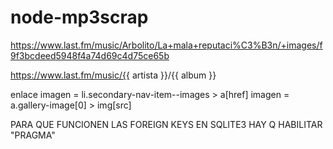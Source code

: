 # node-mp3scrap


https://www.last.fm/music/Arbolito/La+mala+reputaci%C3%B3n/+images/f9f3bcdeed5948f4a74d69c4d75ce65b

https://www.last.fm/music/{{ artista }}/{{ album }}

enlace imagen = li.secondary-nav-item--images > a[href]
imagen = a.gallery-image[0] > img[src]


PARA QUE FUNCIONEN LAS FOREIGN KEYS EN SQLITE3 HAY Q HABILITAR "PRAGMA"
